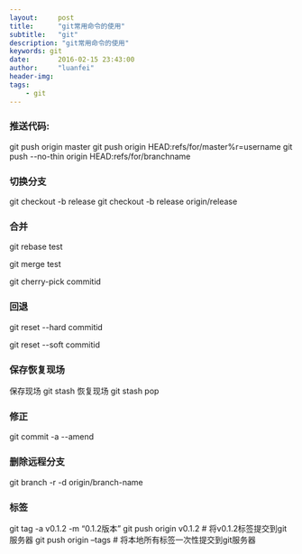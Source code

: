 ```yaml
---
layout:     post
title:      "git常用命令的使用"
subtitle:   "git"
description: "git常用命令的使用"
keywords: git
date:       2016-02-15 23:43:00
author:     "luanfei"
header-img: 
tags:
    - git
---
```


### 推送代码:

git push origin master
git push origin HEAD:refs/for/master%r=username
git push --no-thin origin HEAD:refs/for/branchname

### 切换分支

git checkout -b release
git checkout -b release origin/release

### 合并

git rebase test

git merge test

git cherry-pick commitid

### 回退

git reset --hard commitid

git reset --soft commitid

### 保存恢复现场

保存现场
git stash
恢复现场
git stash pop

### 修正

git commit -a --amend

### 删除远程分支
git branch -r -d origin/branch-name

### 标签
git tag -a v0.1.2 -m “0.1.2版本”
git push origin v0.1.2 # 将v0.1.2标签提交到git服务器
git push origin –tags # 将本地所有标签一次性提交到git服务器
